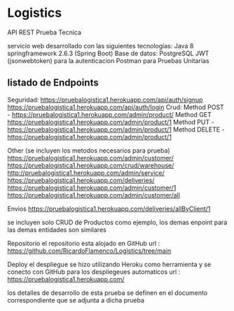 # Logistics
API REST Prueba Tecnica

servicio web desarrollado con las siguientes tecnologias:
Java 8
springframework 2.6.3 (Spring Boot)
Base de datos: PostgreSQL
JWT (jsonwebtoken) para la autenticacion
Postman para Pruebas Unitarias


## listado de Endpoints
Seguridad:
https://pruebalogistica1.herokuapp.com/api/auth/signup
https://pruebalogistica1.herokuapp.com/api/auth/login
Crud:
Method POST - https://pruebalogistica1.herokuapp.com/admin/product/
Method GET https://pruebalogistica1.herokuapp.com/admin/product/1
Method PUT - https://pruebalogistica1.herokuapp.com/admin/product/1
Method DELETE - https://pruebalogistica1.herokuapp.com/admin/product/1

Other  (se incluyen los metodos necesarios para prueba)
https://pruebalogistica1.herokuapp.com/admin/customer/
https://pruebalogistica1.herokuapp.com/crud/warehouse/
http://pruebalogistica1.herokuapp.com/admin/service/
https://pruebalogistica1.herokuapp.com/deliveries/
https://pruebalogistica1.herokuapp.com/admin/customer/1
https://pruebalogistica1.herokuapp.com/admin/customer/all

Envios
https://pruebalogistica1.herokuapp.com/deliveries/allByClient/1


se incluyen solo CRUD de Productos como ejemplo, los demas enpoint para las demas entidades son similares


Repositorio
el repositorio esta alojado en GitHub
url : https://github.com/RicardoFlamenco/Logistics/tree/main


Deploy
el despliegue se hizo utilizando Heroku como herramienta y se conecto con GitHub para los despliegeues automaticos
url : https://pruebalogistica1.herokuapp.com/

los detalles de desarrollo de esta prueba se definen en el documento correspondiente que se adjunta a dicha prueba